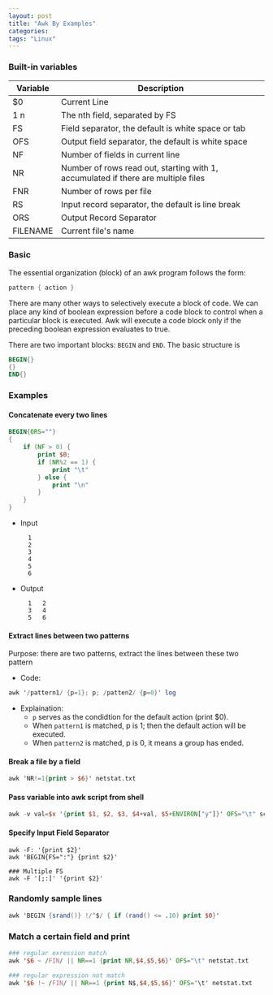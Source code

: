 ```yaml
---
layout: post
title: "Awk By Examples"
categories:
tags: "Linux"
---
```


### Built-in variables


| Variable | Description   |
|----------|---------------|
| $0	| Current Line |
| $1~$n | The nth field, separated by FS |
| FS    | Field separator, the default is white space or tab |
| OFS   | Output field separator, the default is white space |
| NF    | Number of fields in current line |
| NR    | Number of rows read out, starting with 1, accumulated if there are multiple files |
| FNR   | Number of rows per file |
| RS    | Input record separator, the default is line break |
| ORS   | Output Record Separator |
| FILENAME | Current file's name |

### Basic

The essential organization (block) of an awk program follows the form:

```awk
pattern { action }
```

There are many other ways to selectively execute a block of code. We can place any kind of boolean expression before a code block to control when a particular block is executed. Awk will execute a code block only if the preceding boolean expression evaluates to true.

There are two important blocks: ```BEGIN``` and ```END```. The basic structure is
```awk
BEGIN{}
{}
END{}
```

### Examples

#### Concatenate every two lines


```awk
BEGIN{ORS=""} 
{
    if (NF > 0) {
        print $0; 
        if (NR%2 == 1) {
            print "\t"
        } else {
            print "\n"
        }
    }
}
```

- Input

	    1
	    2
	    3
	    4
	    5
	    6


- Output


	    1	2
	    3	4
	    5	6

#### Extract lines between two patterns
Purpose: there are two patterns, extract the lines between these two pattern
- Code:

```awk
awk '/pattern1/ {p=1}; p; /patten2/ {p=0}' log
```

- Explaination:
  + ```p``` serves as the condidtion for the default action (print $0).
  + When ```pattern1``` is matched, p is 1; then the default action will be executed.
  + When ```pattern2``` is matched, p is 0, it means a group has ended.

#### Break a file by a field

```awk
awk 'NR!=1{print > $6}' netstat.txt
```

#### Pass variable into awk script from shell
```awk
awk -v val=$x '{print $1, $2, $3, $4+val, $5+ENVIRON["y"]}' OFS="\t" score.txt
```

#### Specify Input Field Separator
```
awk -F: '{print $2}'
awk 'BEGIN{FS=":"} {print $2}'

### Multiple FS
awk -F '[;:]' '{print $2}'
```


### Randomly sample lines
```awk
awk 'BEGIN {srand()} !/^$/ { if (rand() <= .10) print $0}'
```

### Match a certain field and print
```awk
### regular exression match
awk '$6 ~ /FIN/ || NR==1 {print NR,$4,$5,$6}' OFS="\t" netstat.txt

### regular expression not match
awk '$6 !~ /FIN/ || NR==1 {print N$,$4,$5,$6}' OFS='\t' netstat.txt
```


